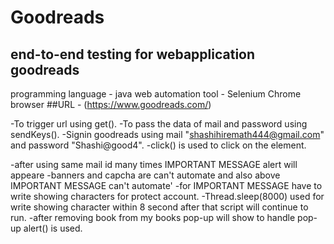 # Goodreads
## end-to-end testing for webapplication goodreads
programming language - java
web automation tool - Selenium
Chrome browser
##URL - (https://www.goodreads.com/)

-To trigger url using get().
-To pass the data of mail and password using sendKeys().
-Signin goodreads using mail "shashihiremath444@gmail.com" and password "Shashi@good4".
-click() is used to click on the element.

-after using same mail id many times IMPORTANT MESSAGE alert will appeare
-banners and capcha are can't automate and also above IMPORTANT MESSAGE can't automate'
-for IMPORTANT MESSAGE have to write showing characters for protect account.
-Thread.sleep(8000) used for write showing character within 8 second after that script will continue to run.
-after removing book from my books pop-up will show to handle pop-up alert() is used.
